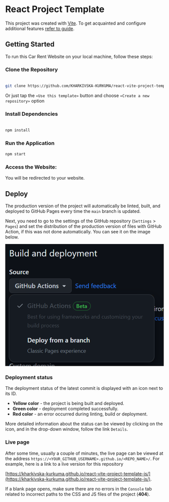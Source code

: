 # React Project Template

This project was created with
[Vite](https://vitejs.dev/). To get
acquainted and configure additional features
[refer to guide](https://vitejs.dev/guide/).

## Getting Started

To run this Car Rent Website on your local machine, follow these steps:

### Clone the Repository

```bash

git clone https://github.com/KHARKIVSKA-KURKUMA/react-vite-project-template-js.git

```

Or just tap the `«Use this template»` button and choose
`«Create a new repository»` option

### Install Dependencies

```bash

npm install

```

### Run the Application

```bash
npm start

```

### Access the Website:

You will be redirected to your website.

## Deploy

The production version of the project will automatically be linted, built, and
deployed to GitHub Pages every time the `main` branch
is updated.

Next, you need to go to the settings of the GitHub repository (`Settings` >
`Pages`) and set the distribution of the production version of files with GitHub Action, if this was not done automatically. You can see it on the image below.

![GitHub Pages settings](./public/assets/repo-settings.png)

### Deployment status

The deployment status of the latest commit is displayed with an icon next to its
ID.

- **Yellow color** - the project is being built and deployed.
- **Green color** - deployment completed successfully.
- **Red color** - an error occurred during linting, build or deployment.

More detailed information about the status can be viewed by clicking on the
icon, and in the drop-down window, follow the link `Details`.

### Live page

After some time, usually a couple of minutes, the live page can be viewed at the
address `https://<YOUR_GITHUB_USERNAME>.github.io/<REPO_NAME>/`. For example, here is a link
to a live version for this repository

[https://kharkivska-kurkuma.github.io/react-vite-project-template-js/](https://kharkivska-kurkuma.github.io/react-vite-project-template-js/).

If a blank page opens, make sure there are no errors in the `Console` tab
related to incorrect paths to the CSS and JS files of the project (**404**).
